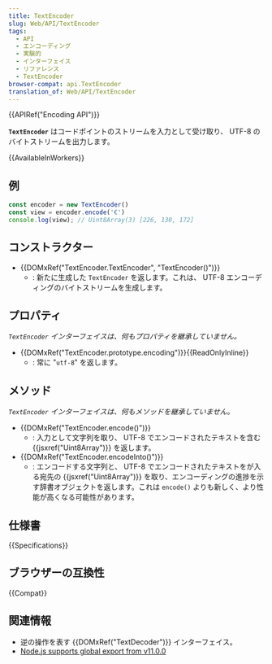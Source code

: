 ```yaml
---
title: TextEncoder
slug: Web/API/TextEncoder
tags:
  - API
  - エンコーディング
  - 実験的
  - インターフェイス
  - リファレンス
  - TextEncoder
browser-compat: api.TextEncoder
translation_of: Web/API/TextEncoder
---
```

{{APIRef("Encoding API")}}

**`TextEncoder`** はコードポイントのストリームを入力として受け取り、 UTF-8 のバイトストリームを出力します。

{{AvailableInWorkers}}

## 例

```js
const encoder = new TextEncoder()
const view = encoder.encode('€')
console.log(view); // Uint8Array(3) [226, 130, 172]
```

## コンストラクター

- {{DOMxRef("TextEncoder.TextEncoder", "TextEncoder()")}}
  - : 新たに生成した `TextEncoder` を返します。これは、 UTF-8 エンコーディングのバイトストリームを生成します。

## プロパティ

_`TextEncoder` インターフェイスは、何もプロパティを継承していません。_

- {{DOMxRef("TextEncoder.prototype.encoding")}}{{ReadOnlyInline}}
  - : 常に "`utf-8`" を返します。

## メソッド

_`TextEncoder` インターフェイスは、何もメソッドを継承していません。_

- {{DOMxRef("TextEncoder.encode()")}}
  - : 入力として文字列を取り、 UTF-8 でエンコードされたテキストを含む {{jsxref("Uint8Array")}} を返します。
- {{DOMxRef("TextEncoder.encodeInto()")}}
  - : エンコードする文字列と、 UTF-8 でエンコードされたテキストをが入る宛先の {{jsxref("Uint8Array")}} を取り、エンコーディングの進捗を示す辞書オブジェクトを返します。これは `encode()` よりも新しく、より性能が高くなる可能性があります。

## 仕様書

{{Specifications}}

## ブラウザーの互換性

{{Compat}}

## 関連情報

- 逆の操作を表す {{DOMxRef("TextDecoder")}} インターフェイス。
- [Node.js supports global export from v11.0.0](https://nodejs.org/api/util.html#util_class_util_textencoder)
